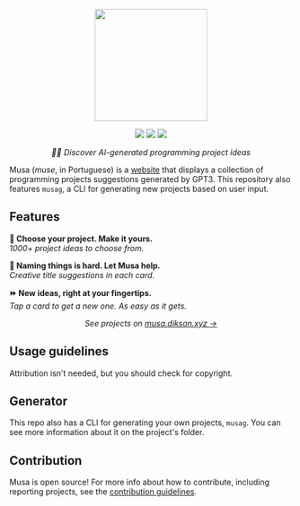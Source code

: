 <div align="center">
  <p>
    <a href="https://musa.dikson.xyz">
    <img src="https://user-images.githubusercontent.com/49994083/168507729-4ecca925-fe72-47ff-bedf-6705e2b60112.png" height="200px">
    </a>
  </p>
  
  <div>
    <img src="https://img.shields.io/github/license/facebook/react?color=fcf&style=flat-square">
    <img src="https://img.shields.io/github/stars/facebook/react?color=fcf&style=flat-square"> <!-- edit this later -->
    <img src="https://img.shields.io/github/followers/diksown?color=fcf&label=follow%20%40diksown&logo=github&style=flat-square">
  </div>
  
  <i>🧞‍♀️ Discover AI-generated programming project ideas</i>
</div>

Musa (_muse_, in Portuguese) is a <a href="https://musa.dikson.xyz">website</a> that displays a collection of programming projects suggestions generated by GPT3. This repository also features `musag`, a CLI for generating new projects based on user input.

## Features

<b>🔮 Choose your project. Make it yours.</b>  
<i>1000+ project ideas to choose from.</i>

<b>🛟 Naming things is hard. Let Musa help.</b>  
<i>Creative title suggestions in each card.</i>

<b>⏩ New ideas, right at your fingertips.</b>  
<i>Tap a card to get a new one. As easy as it gets.</i>

<p align="center"><i>See projects on <a href="https://musa.dikson.xyz">musa.dikson.xyz →</a></i></p>

## Usage guidelines

Attribution isn't needed, but you should check for copyright.

## Generator

This repo also has a CLI for generating your own projects, `musag`. You can see more information about it on the project's folder.

## Contribution

Musa is open source! For more info about how to contribute, including reporting projects, see the [contribution guidelines](https://github.com/diksown/musa/blob/main/docs/CONTRIBUTING.md).
